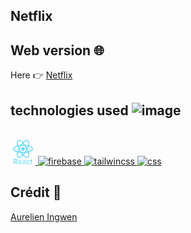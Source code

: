 ## Netflix

## Web version 🌐 <br>
Here 👉 [Netflix](https://netflix-firebase.netlify.app/#)

## technologies used ![image](https://user-images.githubusercontent.com/93325069/192372448-19e6808f-5eaf-442a-8ee7-20faf8e76b6f.png)
 <br>
<a href="https://fr.reactjs.org/" target="_blank" rel="noreferrer"> <img src="https://raw.githubusercontent.com/devicons/devicon/master/icons/react/react-original-wordmark.svg" alt="react" width="40" height="40"/> </a>
<a href="https://firebase.google.com/" target="_blank" rel="noreferrer"> <img src="https://www.vectorlogo.zone/logos/firebase/firebase-icon.svg" alt="firebase" width="40" height="40"/> </a>
<a href="https://tailwindcss.com/" target="_blank" rel="noreferrer"> <img src="https://www.vectorlogo.zone/logos/tailwindcss/tailwindcss-ar21.svg" alt="tailwincss" width="40" height="40"/> </a>
<a href="https://www.w3schools.com/css/" target="_blank" rel="noreferrer"> <img src="https://www.vectorlogo.zone/logos/w3_css/w3_css-icon.svg" alt="css" width="40" height="40"/> </a>

## Crédit 🔗
[Aurelien Ingwen](https://github.com/Aurelien1997)
